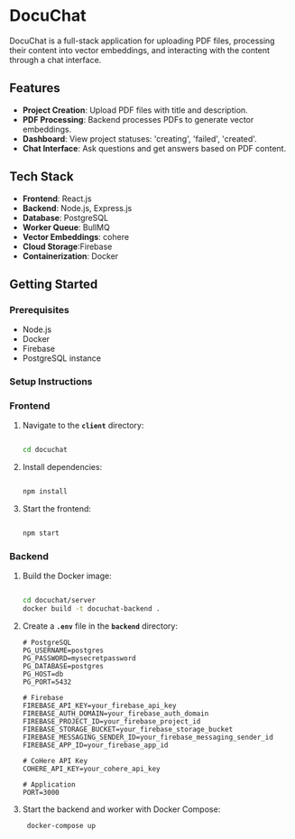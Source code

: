 

# **DocuChat**

DocuChat is a full-stack application for uploading PDF files, processing their content into vector embeddings, and interacting with the content through a chat interface.

## **Features**

- **Project Creation**: Upload PDF files with title and description.
- **PDF Processing**: Backend processes PDFs to generate vector embeddings.
- **Dashboard**: View project statuses: 'creating', 'failed', 'created'.
- **Chat Interface**: Ask questions and get answers based on PDF content.

## **Tech Stack**

- **Frontend**: React.js
- **Backend**: Node.js, Express.js
- **Database**: PostgreSQL
- **Worker Queue**: BullMQ
- **Vector Embeddings**: cohere
- **Cloud Storage**:Firebase
- **Containerization**: Docker

## **Getting Started**

### **Prerequisites**

- Node.js
- Docker
- Firebase
- PostgreSQL instance

### **Setup Instructions**

### **Frontend**

1. Navigate to the **`client`** directory:
    
    ```bash
    
    cd docuchat
    
    ```
    
2. Install dependencies:
    
    ```bash

    npm install
    
    ```
    
3. Start the frontend:
    
    ```bash

    npm start
    
    ```
    

### **Backend**

1. Build the Docker image:
    
    ```bash

    cd docuchat/server
    docker build -t docuchat-backend .
    
    ```
    
2. Create a **`.env`** file in the **`backend`** directory:
    
    ```
    # PostgreSQL
    PG_USERNAME=postgres
    PG_PASSWORD=mysecretpassword
    PG_DATABASE=postgres
    PG_HOST=db
    PG_PORT=5432
    
    # Firebase
    FIREBASE_API_KEY=your_firebase_api_key
    FIREBASE_AUTH_DOMAIN=your_firebase_auth_domain
    FIREBASE_PROJECT_ID=your_firebase_project_id
    FIREBASE_STORAGE_BUCKET=your_firebase_storage_bucket
    FIREBASE_MESSAGING_SENDER_ID=your_firebase_messaging_sender_id
    FIREBASE_APP_ID=your_firebase_app_id
    
    # CoHere API Key
    COHERE_API_KEY=your_cohere_api_key
    
    # Application
    PORT=3000
    
    ```
    
3. Start the backend and worker with Docker Compose:
   ```
    docker-compose up
    
    ```
    

##
